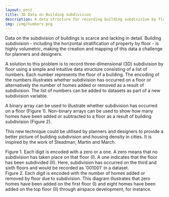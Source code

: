 ```yaml
---
layout: post
title: 3D Data on Building Subdivision
description: A data structure for recording building subdivision by floor
img: /img/numbers.png
---
```


Data on the subdivision of buildings is scarce and lacking in detail. Building subdivision - including the horizontal stratification of property by floor - is highly volumetric, making the creation and mapping of this data a challenge for planners and designers.

A solution to this problem is to record three-dimensional (3D) subdivision by floor using a simple and intuitive data structure consisting of a list of numbers. Each number represents the floor of a building. The encoding of the numbers illustrates whether subdivision has occurred on a floor or alternatively the number of homes added or removed as a result of subdivision. The list of numbers can be added to datasets as part of a new subdivision variable.

A binary array can be used to illustrate whether subdivision has occurred on a floor (Figure 1). Non-binary arrays can be used to show how many homes have been added or subtracted to a floor as a result of building subdivision (Figure 2). 

This new technique could be utilised by planners and designers to provide a better picture of building subdivision and housing density in cities. It is inspired by the work of Steadman, Martin and March.

<div class="col">
	<img class="col" src="{{ site.baseurl }}/img/numbers_subdivision.png" alt="" title=""/>
</div>

<div class="col three caption">
	Figure 1. Each digit is encoded with a zero or a one. A zero means that no subdivision has taken place on that floor (I). A one indicates that the floor has been subdivided (II). Here, subdivision has occurred on the third and sixth floors and would be recorded as '001001' in a dataset.
</div>

<div class="col">
	<img class="col" src="{{ site.baseurl }}/img/numbers_homes_subdivision.png" alt="" title=""/>
</div>

<div class="col three caption">
	Figure 2. Each digit is encoded with the number of homes added or removed by floor due to subdivision. This diagram illustrates that zero homes have been added on the first floor (I) and eight homes have been added on the top floor (II) through airspace development, for instance.
</div>
